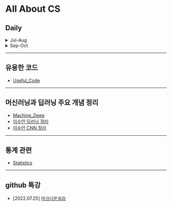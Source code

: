 # All About CS

## Daily
<details markdown="1">
<summary>Jul-Aug</summary>

- [2022.07.28] [판다스와 크롤링](https://github.com/Yedam101/TIL/blob/master/Jul-Aug/0728.md)
- [2022.07.29] [크롤링 find와 select](https://github.com/Yedam101/TIL/blob/master/Jul-Aug/0729.md) 
- [2022.07.30] [그래프 시각화 연습](https://github.com/Yedam101/Daily/blob/master/Jul-Aug/0730.md)
- [2022.07.31] [크롤링 find와 pd.table, 멜론차트](https://github.com/Yedam101/Daily/blob/master/Jul-Aug/0731.md)
- [2022.08.01] [셀레니움과 API](https://github.com/Yedam101/Daily/blob/master/Jul-Aug/0801.md)
- [2022.08.02] [LeetCode](https://github.com/Yedam101/Daily/blob/master/Jul-Aug/0802.md)
- [2022.08.03] [LeetCode](https://github.com/Yedam101/Daily/blob/master/Jul-Aug/0803.md)
- [2022.08.04] [LeetCode](https://github.com/Yedam101/Daily/blob/master/Jul-Aug/0804.md)
- [2022.08.05] [LeetCode](https://github.com/Yedam101/Daily/blob/master/Jul-Aug/0805.md)
- [2022.08.07] [백준](https://github.com/Yedam101/Daily/blob/master/Jul-Aug/0807.md)
- [2022.08.08] [LeetCode](https://github.com/Yedam101/Daily/blob/master/Jul-Aug/0808.md)
- [2022.08.09] [백준](https://github.com/Yedam101/Daily/blob/master/Jul-Aug/0809.md)
- [2022.08.11] [백준](https://github.com/Yedam101/Daily/blob/master/Jul-Aug/0811.md)
- [2022.08.13] [백준](https://github.com/Yedam101/Daily/blob/master/Jul-Aug/0813.md)
- [2022.08.14] [백준](https://github.com/Yedam101/Daily/blob/master/Jul-Aug/0814.md)
- [2022.08.15] [백준](https://github.com/Yedam101/Daily/blob/master/Jul-Aug/0815.md)
- [2022.08.16] [백준](https://github.com/Yedam101/Daily/blob/master/Jul-Aug/0816.md)
- [2022.08.19] [프로그래머스](https://github.com/Yedam101/Daily/blob/master/Jul-Aug/0819.md)
- [2022.08.26] [LeetCode](https://github.com/Yedam101/Daily/blob/master/Jul-Aug/0826.md)
- [2022.08.28] [LeetCode](https://github.com/Yedam101/Daily/blob/master/Jul-Aug/0828.md)

</details>

<details markdown="1">
<summary>Sep-Oct</summary>

- [2022.09.10] [백준](https://github.com/Yedam101/Daily/blob/master/Sep-Oct/0910.md)
- [2022.09.11] [백준](https://github.com/Yedam101/Daily/blob/master/Sep-Oct/0911.md)
- [2022.09.12] [백준](https://github.com/Yedam101/Daily/blob/master/Sep-Oct/0912.md)
- [2022.09.13] [백준](https://github.com/Yedam101/Daily/blob/master/Sep-Oct/0913.md)
- [2022.09.14] [백준](https://github.com/Yedam101/Daily/blob/master/Sep-Oct/0914.md)
- [2022.09.17] [프로그래머스](https://github.com/Yedam101/Daily/blob/master/Sep-Oct/0917.md)
- [2022.09.20] [프로그래머스](https://github.com/Yedam101/Daily/blob/master/Sep-Oct/0920.md)

</details>

-------------

## 유용한 코드
- [Useful_Code](https://github.com/Yedam101/TIL/blob/master/useful_code.md)
-----------

## 머신러닝과 딥러닝 주요 개념 정리
- [Machine_Deep](https://github.com/Yedam101/TIL/blob/master/Machine_Deep.md)
- [이수안 딥러닝 정리](https://github.com/Yedam101/Daily/blob/master/LSA_DeepLearning.ipynb)
- [이수안 CNN 정리](https://github.com/Yedam101/Daily/blob/master/Convolution%20Neural%20Networks%2C%20CNN.ipynb)
-----------

## 통계 관련
- [Statistics](https://github.com/Yedam101/Daily/blob/master/Statistics.md)

---------

## github 특강
- [2022.07.25] [마크다운실습](https://github.com/Yedam101/TIL/blob/master/Jul-Aug/TIL_Day_01.md)

